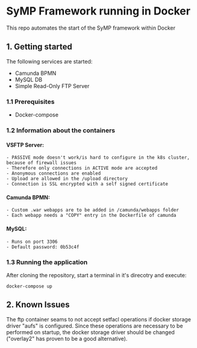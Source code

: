 # SyMP Framework running in Docker 
This repo automates the start of the SyMP framework within Docker

## 1. Getting started
The following services are started:
- Camunda BPMN 
- MySQL DB
- Simple Read-Only FTP Server 

### 1.1 Prerequisites
- Docker-compose

### 1.2 Information about the containers

#### VSFTP Server:
    - PASSIVE mode doesn't work/is hard to configure in the k8s cluster, because of firewall issues
    - Therefore only connections in ACTIVE mode are accepted
    - Anonymous connections are enabled 
    - Upload are allowed in the /upload directory 
    - Connection is SSL encrypted with a self signed certificate
    
#### Camunda BPMN:
    - Custom .war webapps are to be added in /camunda/webapps folder
    - Each webapp needs a "COPY" entry in the Dockerfile of camunda

#### MySQL:
    - Runs on port 3306
    - Default password: 0b53c4f 

### 1.3 Running the application

After cloning the repository, start a terminal in it's direcotry and execute: 

```
docker-compose up
```

## 2. Known Issues
The ftp container seams to not accept setfacl operations if docker storage driver "aufs" is configured. Since these operations are necessary to be performed on startup, the docker storage driver should be changed ("overlay2" has proven to be a good alternative).